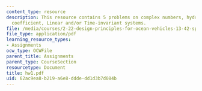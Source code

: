 ```yaml
---
content_type: resource
description: This resource contains 5 problems on complex numbers, hydrostatic restoring
  coefficient, Linear and/or Time-invariant systems.
file: /media/courses/2-22-design-principles-for-ocean-vehicles-13-42-spring-2005/62ac9ea8b219a6e8dddedd1d3b7d084b_hw1.pdf
file_type: application/pdf
learning_resource_types:
- Assignments
ocw_type: OCWFile
parent_title: Assignments
parent_type: CourseSection
resourcetype: Document
title: hw1.pdf
uid: 62ac9ea8-b219-a6e8-ddde-dd1d3b7d084b
---
```

